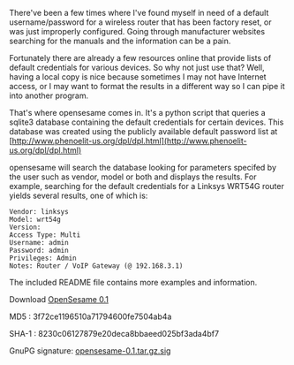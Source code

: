 
There've been a few times where I've found myself in need of a default username/password for a wireless router that has been factory reset, or was just improperly configured. Going through manufacturer websites searching for the manuals and the information can be a pain. 

<!--more-->

Fortunately there are already a few resources online that provide lists of default credentials for various devices. So why not just use that? Well, having a local copy is nice because sometimes I may not have Internet access, or I may want to format the results in a different way so I can pipe it into another program.

That's where opensesame comes in. It's a python script that queries a sqlite3 database containing the default credentials for certain devices. This database was created using the publicly available default password list at [http://www.phenoelit-us.org/dpl/dpl.html](http://www.phenoelit-us.org/dpl/dpl.html)

opensesame will search the database looking for parameters specifed by the user such as vendor, model or both and displays the results. For example, searching for the default credentials for a Linksys WRT54G router yields several results, one of which is:

```
Vendor: linksys
Model: wrt54g
Version: 
Access Type: Multi
Username: admin
Password: admin
Privileges: Admin
Notes: Router / VoIP Gateway (@ 192.168.3.1)
```

The included README file contains more examples and information.

Download [OpenSesame 0.1](http://www.techorganic.com/software/opensesame/opensesame-0.1.tar.gz)


MD5   : 3f72ce1196510a71794600fe7504ab4a

SHA-1 : 8230c06127879e20deca8bbaeed025bf3ada4bf7

GnuPG signature: [opensesame-0.1.tar.gz.sig](http://www.techorganic.com/software/opensesame/opensesame-0.1.tar.gz.sig)
